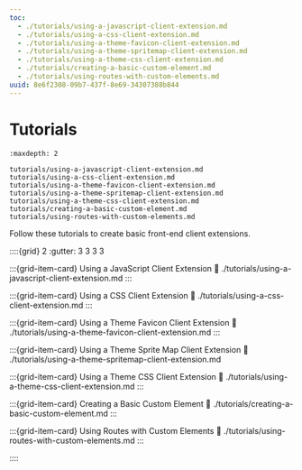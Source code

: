 ```yaml
---
toc:
  - ./tutorials/using-a-javascript-client-extension.md
  - ./tutorials/using-a-css-client-extension.md
  - ./tutorials/using-a-theme-favicon-client-extension.md
  - ./tutorials/using-a-theme-spritemap-client-extension.md
  - ./tutorials/using-a-theme-css-client-extension.md
  - ./tutorials/creating-a-basic-custom-element.md
  - ./tutorials/using-routes-with-custom-elements.md
uuid: 8e6f2308-09b7-437f-8e69-34307388b844
---
```


# Tutorials

```{toctree}
:maxdepth: 2

tutorials/using-a-javascript-client-extension.md
tutorials/using-a-css-client-extension.md
tutorials/using-a-theme-favicon-client-extension.md
tutorials/using-a-theme-spritemap-client-extension.md
tutorials/using-a-theme-css-client-extension.md
tutorials/creating-a-basic-custom-element.md
tutorials/using-routes-with-custom-elements.md
```

Follow these tutorials to create basic front-end client extensions.

::::{grid} 2
:gutter: 3 3 3 3

:::{grid-item-card} Using a JavaScript Client Extension
:link: ./tutorials/using-a-javascript-client-extension.md
:::

:::{grid-item-card} Using a CSS Client Extension
:link: ./tutorials/using-a-css-client-extension.md
:::

:::{grid-item-card} Using a Theme Favicon Client Extension
:link: ./tutorials/using-a-theme-favicon-client-extension.md
:::

:::{grid-item-card} Using a Theme Sprite Map Client Extension
:link: ./tutorials/using-a-theme-spritemap-client-extension.md

:::{grid-item-card} Using a Theme CSS Client Extension
:link: ./tutorials/using-a-theme-css-client-extension.md
:::

:::{grid-item-card} Creating a Basic Custom Element
:link: ./tutorials/creating-a-basic-custom-element.md
:::

:::{grid-item-card} Using Routes with Custom Elements
:link: ./tutorials/using-routes-with-custom-elements.md
:::

::::
